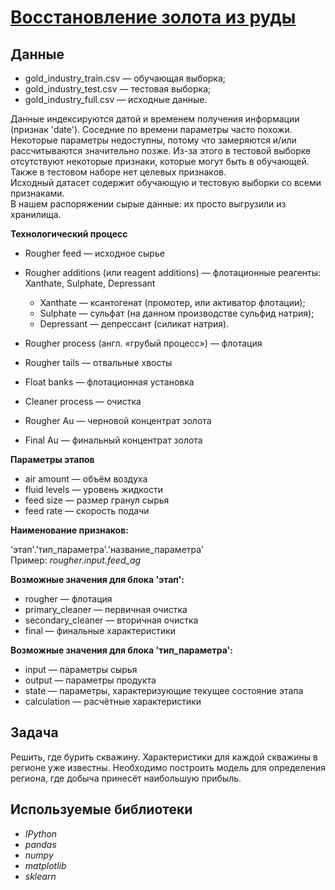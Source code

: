 # [Восстановление золота из руды](https://github.com/observer012/yandex_practicum/blob/main/08.%20Подытог%20основ%20машинного%20обучения%20—%202%20(12)/Восстановление%20золота%20из%20руды.ipynb)


## Данные

- gold_industry_train.csv — обучающая выборка;
- gold_industry_test.csv — тестовая выборка;
- gold_industry_full.csv — исходные данные.

Данные индексируются датой и временем получения информации (признак 'date'). Соседние по времени параметры часто похожи.<br/>
Некоторые параметры недоступны, потому что замеряются и/или рассчитываются значительно позже. Из-за этого в тестовой выборке отсутствуют некоторые признаки, которые могут быть в обучающей. Также в тестовом наборе нет целевых признаков.<br/>
Исходный датасет содержит обучающую и тестовую выборки со всеми признаками.<br/>
В нашем распоряжении сырые данные: их просто выгрузили из хранилища. <br/>


**Технологический процесс**<br/>
 - Rougher feed — исходное сырье
 - Rougher additions (или reagent additions) — флотационные реагенты: Xanthate, Sulphate, Depressant
    - Xanthate — ксантогенат (промотер, или активатор флотации);
    - Sulphate — сульфат (на данном производстве сульфид натрия);
    - Depressant — депрессант (силикат натрия).
    
- Rougher process (англ. «грубый процесс») — флотация
- Rougher tails — отвальные хвосты
- Float banks — флотационная установка
- Cleaner process — очистка
- Rougher Au — черновой концентрат золота
- Final Au — финальный концентрат золота

**Параметры этапов**<br/>
- air amount — объём воздуха
- fluid levels — уровень жидкости
- feed size — размер гранул сырья
- feed rate — скорость подачи


**Наименование признаков:**<br/>

'этап'.'тип_параметра'.'название_параметра'<br/>
Пример: *rougher.input.feed_ag*

**Возможные значения для блока 'этап':**
- rougher — флотация
- primary_cleaner — первичная очистка
- secondary_cleaner — вторичная очистка
- final — финальные характеристики

**Возможные значения для блока 'тип_параметра':**
- input — параметры сырья
- output — параметры продукта
- state — параметры, характеризующие текущее состояние этапа
- calculation — расчётные характеристики

## Задача

Решить, где бурить скважину. Характеристики для каждой скважины в регионе уже известны. Необходимо построить модель для определения региона, где добыча принесёт наибольшую прибыль. 

## Используемые библиотеки
- *IPython*
- *pandas*
- *numpy*
- *matplotlib*
- *sklearn*


